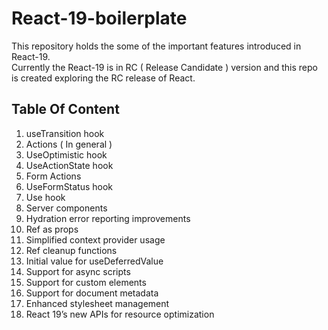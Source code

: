 # React-19-boilerplate

This repository holds the some of the important features introduced in React-19.  
Currently the React-19 is in RC ( Release Candidate ) version and this repo is created exploring the RC release of React.

## Table Of Content

1. useTransition hook
2. Actions ( In general )
3. UseOptimistic hook
4. UseActionState hook
5. Form Actions
6. UseFormStatus hook
7. Use hook
8. Server components
9. Hydration error reporting improvements
10. Ref as props
11. Simplified context provider usage
12. Ref cleanup functions
13. Initial value for useDeferredValue
14. Support for async scripts
15. Support for custom elements
16. Support for document metadata
17. Enhanced stylesheet management
18. React 19’s new APIs for resource optimization